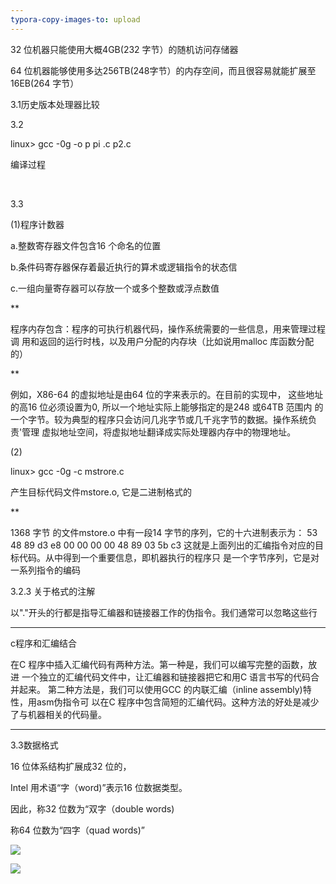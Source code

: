 ```yaml
---
typora-copy-images-to: upload
---
```


32 位机器只能使用大概4GB(232 字节）的随机访问存储器

64 位机器能够使用多达256TB(248字节）的内存空间，而且很容易就能扩展至16EB(264 字节）

3.1历史版本处理器比较



3.2

linux> gcc -0g -o p pi .c p2.c

编译过程

​	

3.3

(1)程序计数器

a.整数寄存器文件包含16 个命名的位置

b.条件码寄存器保存着最近执行的算术或逻辑指令的状态信

c.一组向量寄存器可以存放一个或多个整数或浮点数值



**

程序内存包含：程序的可执行机器代码，操作系统需要的一些信息，用来管理过程调
用和返回的运行时栈，以及用户分配的内存块（比如说用malloc 库函数分配的）

**

例如，X86-64 的虚拟地址是由64 位的字来表示的。在目前的实现中，
这些地址的高16 位必须设置为0, 所以一个地址实际上能够指定的是248 或64TB 范围内
的一个字节。较为典型的程序只会访问几兆字节或几千兆字节的数据。操作系统负责'管理
虚拟地址空间，将虚拟地址翻译成实际处理器内存中的物理地址。

(2)

linux> gcc -0g -c mstrore.c

产生目标代码文件mstore.o, 它是二进制格式的

**

1368 字节
的文件mstore.o 中有一段14 字节的序列，它的十六进制表示为：
53 48 89 d3 e8 00 00 00 00 48 89 03 5b c3
这就是上面列出的汇编指令对应的目标代码。从中得到一个重要信息，即机器执行的程序只
是一个字节序列，它是对一系列指令的编码



3.2.3 关于格式的注解

以"."开头的行都是指导汇编器和链接器工作的伪指令。我们通常可以忽略这些行

***

c程序和汇编结合

在C 程序中插入汇编代码有两种方法。第一种是，我们可以编写完整的函数，放进
一个独立的汇编代码文件中，让汇编器和链接器把它和用C 语言书写的代码合并起来。
第二种方法是，我们可以使用GCC 的内联汇编（inline assembly)特性，用asm伪指令可
以在C 程序中包含简短的汇编代码。这种方法的好处是减少了与机器相关的代码量。

***

3.3数据格式

16 位体系结构扩展成32 位的，

Intel 用术语“字（word)”表示16 位数据类型。

因此，称32 位数为“双字（double words)

称64 位数为“四字（quad words)”

![](https://gitee.com/andylinchuanxin/bookimage/raw/master/img/3-1_test.png)

![](http://linchuanxin.cn/content/uploadfile/202006/44151591933179.png)

